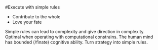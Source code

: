 #Execute with simple rules
* Contribute to the whole
* Love your fate

Simple rules can lead to complexity and give direction in complexity. Optimal when operating with computational constrains. The human mind has bounded (/finate) cognitive ability. Turn strategy into simple rules.
